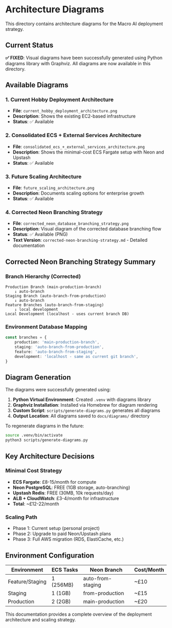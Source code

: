 # Architecture Diagrams

This directory contains architecture diagrams for the Macro AI deployment strategy.

## Current Status

**✅ FIXED**: Visual diagrams have been successfully generated using Python diagrams library with Graphviz. All diagrams are now available in this directory.

## Available Diagrams

### 1. Current Hobby Deployment Architecture

- **File**: `current_hobby_deployment_architecture.png`
- **Description**: Shows the existing EC2-based infrastructure
- **Status**: ✅ Available

### 2. Consolidated ECS + External Services Architecture

- **File**: `consolidated_ecs_+_external_services_architecture.png`
- **Description**: Shows the minimal-cost ECS Fargate setup with Neon and Upstash
- **Status**: ✅ Available

### 3. Future Scaling Architecture

- **File**: `future_scaling_architecture.png`
- **Description**: Documents scaling options for enterprise growth
- **Status**: ✅ Available

### 4. Corrected Neon Branching Strategy

- **File**: `corrected_neon_database_branching_strategy.png`
- **Description**: Visual diagram of the corrected database branching flow
- **Status**: ✅ Available (PNG)
- **Text Version**: `corrected-neon-branching-strategy.md` - Detailed documentation

## Corrected Neon Branching Strategy Summary

### Branch Hierarchy (Corrected)

```
Production Branch (main-production-branch)
    ↓ auto-branch
Staging Branch (auto-branch-from-production)
    ↓ auto-branch
Feature Branches (auto-branch-from-staging)
    ↓ local development
Local Development (localhost - uses current branch DB)
```

### Environment Database Mapping

```typescript
const branches = {
	production: 'main-production-branch',
	staging: 'auto-branch-from-production',
	feature: 'auto-branch-from-staging',
	development: 'localhost - same as current git branch',
}
```

## Diagram Generation

The diagrams were successfully generated using:

1. **Python Virtual Environment**: Created `.venv` with diagrams library
2. **Graphviz Installation**: Installed via Homebrew for diagram rendering
3. **Custom Script**: `scripts/generate-diagrams.py` generates all diagrams
4. **Output Location**: All diagrams saved to `docs/diagrams/` directory

To regenerate diagrams in the future:

```bash
source .venv/bin/activate
python3 scripts/generate-diagrams.py
```

## Key Architecture Decisions

### Minimal Cost Strategy

- **ECS Fargate**: £8-15/month for compute
- **Neon PostgreSQL**: FREE (1GB storage, auto-branching)
- **Upstash Redis**: FREE (30MB, 10k requests/day)
- **ALB + CloudWatch**: £3-4/month for infrastructure
- **Total**: ~£12-22/month

### Scaling Path

- Phase 1: Current setup (personal project)
- Phase 2: Upgrade to paid Neon/Upstash plans
- Phase 3: Full AWS migration (RDS, ElastiCache, etc.)

## Environment Configuration

| Environment     | ECS Tasks | Neon Branch       | Cost/Month |
| --------------- | --------- | ----------------- | ---------- |
| Feature/Staging | 1 (256MB) | auto-from-staging | ~£10       |
| Staging         | 1 (1GB)   | from-production   | ~£15       |
| Production      | 2 (2GB)   | main-production   | ~£20       |

This documentation provides a complete overview of the deployment architecture and scaling strategy.
